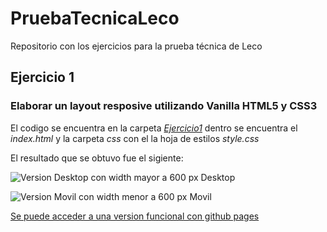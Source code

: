 # PruebaTecnicaLeco
Repositorio con los ejercicios para la prueba técnica de Leco

## Ejercicio 1
### Elaborar un layout resposive utilizando Vanilla HTML5 y CSS3

El codigo se encuentra en la carpeta [_Ejercicio1_](https://github.com/skintigth/PruebaTecnicaLeco/tree/master/Ejercicio1) dentro se encuentra el _index.html_ y la carpeta _css_ con el la hoja de estilos _style.css_

El resultado que se obtuvo fue el sigiente:

![Version Desktop con width mayor a 600 px](https://github.com/skintigth/PruebaTecnicaLeco/blob/master/docs/previews/desktop.png)
Desktop

![Version Movil con width menor a 600 px](https://github.com/skintigth/PruebaTecnicaLeco/blob/master/docs/previews/movil.png)
Movil

[Se puede acceder a una version funcional con github pages](https://skintigth.github.io/PruebaTecnicaLeco/)

